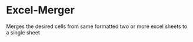 Excel-Merger
============

Merges the desired cells from same formatted two or more excel sheets to a single sheet
